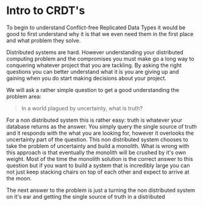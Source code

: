 Intro to CRDT's
===

To begin to understand Conflict-free Replicated Data Types it would be good to first understand why it is that we even need them in the first place and what problem they solve.

Distributed systems are hard. However understanding your distributed computing problem and the compromises you must make go a long way to conquering whatever project that you are tackling. By asking the right questions you can better understand what it is you are giving up and gaining when you do start making decisions about your project.

We will ask a rather simple question to get a good understanding the problem area:

> In a world plagued by uncertainty, what is truth?

For a non distributed system this is rather easy: truth is whatever your database returns as the answer. You simply query the single source of truth and it responds with the what you are looking for, however it overlooks the uncertainty part of the question. This non distributed system chooses to take the problem of uncertainty and build a monolith. What is wrong with this approach is that eventually the monolith will be crushed by it's own weight. Most of the time the monolith solution is the correct answer to this question but if you want to build a system that is incredibly large you can not just keep stacking chairs on top of each other and expect to arrive at the moon.

The next answer to the problem is just a turning the non distributed system on it's ear and getting the single source of truth in a distributed 